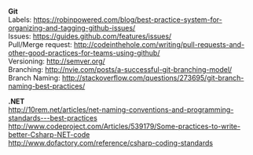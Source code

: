 **Git** <br>
Labels: https://robinpowered.com/blog/best-practice-system-for-organizing-and-tagging-github-issues/ <br>
Issues: https://guides.github.com/features/issues/ <br>
Pull/Merge request: http://codeinthehole.com/writing/pull-requests-and-other-good-practices-for-teams-using-github/ <br>
Versioning: http://semver.org/ <br>
Branching: http://nvie.com/posts/a-successful-git-branching-model/ <br>
Branch Naming: http://stackoverflow.com/questions/273695/git-branch-naming-best-practices/ <br>

**.NET** <br>
http://10rem.net/articles/net-naming-conventions-and-programming-standards---best-practices <br>
http://www.codeproject.com/Articles/539179/Some-practices-to-write-better-Csharp-NET-code <br>
http://www.dofactory.com/reference/csharp-coding-standards <br>